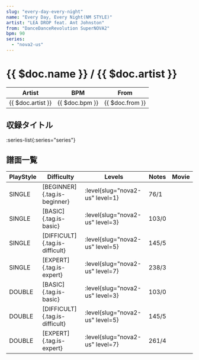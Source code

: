 ```yaml
---
slug: "every-day-every-night"
name: "Every Day, Every Night(NM STYLE)"
artist: "LEA DROP feat. Ant Johnston"
from: "DanceDanceRevolution SuperNOVA2"
bpm: 90
series:
  - "nova2-us"
---
```


# {{ $doc.name }} / {{ $doc.artist }}

|Artist|BPM|From|
|------|---|----|
|{{ $doc.artist }}|{{ $doc.bpm }}|{{ $doc.from }}|

## 収録タイトル

:series-list{:series="series"}

## 譜面一覧

|PlayStyle|Difficulty|Levels|Notes|Movie|
|---------|----------|------|-----|-----|
|SINGLE|[BEGINNER]{.tag.is-beginner}|<div class="field is-grouped is-grouped-multiline"> :level{slug="nova2-us" level=1}</div>|76/1||
|SINGLE|[BASIC]{.tag.is-basic}|<div class="field is-grouped is-grouped-multiline"> :level{slug="nova2-us" level=3}</div>|103/0||
|SINGLE|[DIFFICULT]{.tag.is-difficult}|<div class="field is-grouped is-grouped-multiline"> :level{slug="nova2-us" level=5}</div>|145/5||
|SINGLE|[EXPERT]{.tag.is-expert}|<div class="field is-grouped is-grouped-multiline"> :level{slug="nova2-us" level=7}</div>|238/3||
|DOUBLE|[BASIC]{.tag.is-basic}|<div class="field is-grouped is-grouped-multiline"> :level{slug="nova2-us" level=3}</div>|103/0||
|DOUBLE|[DIFFICULT]{.tag.is-difficult}|<div class="field is-grouped is-grouped-multiline"> :level{slug="nova2-us" level=5}</div>|145/5||
|DOUBLE|[EXPERT]{.tag.is-expert}|<div class="field is-grouped is-grouped-multiline"> :level{slug="nova2-us" level=7}</div>|261/4||
